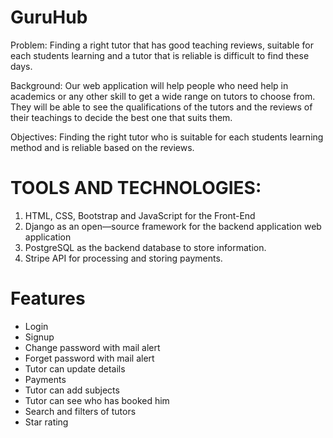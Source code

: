 # GuruHub

Problem: Finding a right tutor that has good teaching
reviews, suitable for each students learning and a tutor
that is reliable is difficult to find these days.

Background: Our web application will help people who
need help in academics or any other skill to get a wide
range on tutors to choose from. They will be able to see
the qualifications of the tutors and the reviews of their
teachings to decide the best one that suits them.

Objectives: Finding the right tutor who is suitable for
each students learning method and is reliable based on
the reviews.

# TOOLS AND TECHNOLOGIES:
1. HTML, CSS, Bootstrap and JavaScript for the Front-End
2. Django as an open—source framework for the backend application web application
3. PostgreSQL as the backend database to store information.
4. Stripe API for processing and storing payments.

# Features
+ Login
+ Signup
+ Change password with mail alert
+ Forget password with mail alert
+ Tutor can update details
+ Payments
+ Tutor can add subjects
+ Tutor can see who has booked him
+ Search and filters of tutors
+ Star rating

